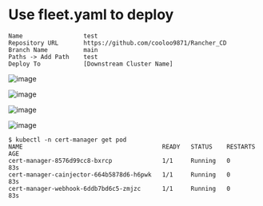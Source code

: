 # Use fleet.yaml to deploy

```
Name                 test
Repository URL       https://github.com/cooloo9871/Rancher_CD
Branch Name          main
Paths -> Add Path    test
Deploy To            [Downstream Cluster Name]
```
![image](https://github.com/user-attachments/assets/199d0360-433b-4c05-9d51-1e97d006fbee)

![image](https://github.com/user-attachments/assets/7fe4e95c-9e34-4d3d-96d3-b2180acf4c51)

![image](https://github.com/user-attachments/assets/2a98d1ee-f2e3-4ac7-b811-fcb9b5f7aece)

![image](https://github.com/user-attachments/assets/9e9bc6b2-ac2e-4795-87aa-ec640c816cfa)


```
$ kubectl -n cert-manager get pod
NAME                                       READY   STATUS    RESTARTS   AGE
cert-manager-8576d99cc8-bxrcp              1/1     Running   0          83s
cert-manager-cainjector-664b5878d6-h6pwk   1/1     Running   0          83s
cert-manager-webhook-6ddb7bd6c5-zmjzc      1/1     Running   0          83s
```
